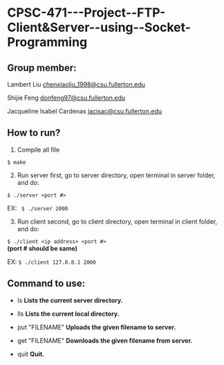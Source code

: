 # CPSC-471---Project--FTP-Client&Server--using--Socket-Programming

## Group member:

Lambert Liu   chenxiaoliu_1998@csu.fullerton.edu

Shijie Feng   donfeng97@csu.fullerton.edu

Jacqueline Isabel Cardenas   jacisac@csu.fullerton.edu



## How to run?
1. Compile all file

```$ make```

2. Run server first, go to server directory, open terminal in server folder, and do:

```$ ./server <port #>```	
	
EX: ```	$ ./server 2000```
	
3. Run client second, go to client directory, open terminal in client folder, and do:

```$ ./client <ip address> <port #>```	
	**(port # should be same)**
	
	
EX: ```$ ./client 127.0.0.1 2000```


## Command to use:
 
- ls                 **Lists the current server directory.**

- lls                **Lists the current local directory.**

- put "FILENAME"     **Uploads the given filename to server.**
	
- get "FILENAME"     **Downloads the given filename from server.**

- quit               **Quit.**

